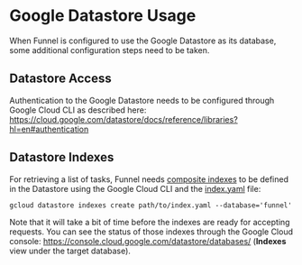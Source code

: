 # Google Datastore Usage

When Funnel is configured to use the Google Datastore as its database, some
additional configuration steps need to be taken.

## Datastore Access

Authentication to the Google Datastore needs to be configured through Google
Cloud CLI as described here:
https://cloud.google.com/datastore/docs/reference/libraries?hl=en#authentication

## Datastore Indexes

For retrieving a list of tasks, Funnel needs [composite
indexes](https://cloud.google.com/datastore/docs/concepts/indexes?hl=en) to be
defined in the Datastore using the Google Cloud CLI and the
[index.yaml](./index.yaml) file:

```shell
gcloud datastore indexes create path/to/index.yaml --database='funnel'
```

Note that it will take a bit of time before the indexes are ready for accepting
requests. You can see the status of those indexes through the Google Cloud
console: https://console.cloud.google.com/datastore/databases/ (**Indexes**
view under the target database).
